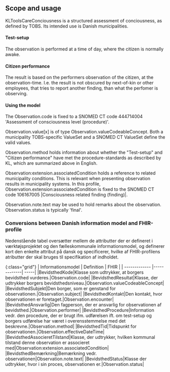 ## Scope and usage
KLToolsCareConciousness is a structured assessment of conciousness, as defined by TOBS. Its intended use is Danish municipalities.

#### Test-setup
The observation is performed at a time of day, where the citizen is normally awake. 

#### Citizen performance
The result is based on the performers observation of the citizen, at the observation-time. I.e. the result is not obscured by next-of-kin or other employees, that tries to report another finding, than what the perfomer is observing. 

#### Using the model
The Observation.code is fixed to a SNOMED CT code 444714004 'Assessment of consciousness level (procedure)'.

Observation.value[x] is of type Observation.valueCodeableConcept. Both a municipality TOBS-specific ValueSet and a SNOMED CT ValueSet define the valid values. 

Observation.method holds information about whether the "Test-setup" and "Citizen performance" have met the procedure-standards as described by KL, which are summarized above in English.

Observation:extension.associatedCondition holds a reference to related municipality conditions. This is relevant when presenting observation results in municipality systems. In this profile, Observation.extension:associatedCondition is fixed to the SNOMED CT code 106167005 |Consciousness related finding (finding)|.

Observation.note.text may be used to hold remarks about the observation. Observation.status is typically 'final'.

### Conversions between Danish information model and FHIR-profile
Nedenstående tabel oversætter mellem de attributter der er defineret i værktøjsprojektet og den fælleskommunale informationsmodel, og definerer kort den enkelte attribut på dansk og specificerer, hvilke af FHIR-profilens atributter der skal bruges til specifikation af indholdet.

{:class="grid"}
|   Informationsmodel      | Definition        | FHIR  |
| ------------- |-------------| -----|
|BevidsthedKode|Klasse som udtrykker, at borgers bevidsthed vurderes.|Observation.code|
|BevidsthedResultat|Klasse, der udtrykker borgers bevidsthedsniveau.|Observation.valueCodeableConcept|
|BevidsthedSubjekt|Den borger, som er genstand for observationen.|Observation.subject|
|BevidsthedKontakt|Den kontakt, hvor observationen er foretaget.|Observation.encounter|
|BevidsthedAnsvarlig|Den fagperson, der er ansvarlig for observationen af bevidsthed.|Observation.performer|
|BevidsthedProcedure|Information vedr. den procedure, der er brugt ifm. udførelsen ift. om test-setup og borgers udførelse har været i overensstemmelse med det beskrevne.|Observation.method|
|BevidsthedTid|Tidspunkt for observationen.|Observation.effectiveDateTime|
|BevidsthedAssocieretTilstand|Klasse, der udtrykker, hvilken kommunal tilstand denne observation er associeret med|Observation:extension.associatedCondition|
|BevidsthedBemærkning|Bemærkning vedr. observationen|Observation.note.text|
|BevidsthedStatus|Klasse der udtrykker, hvor i sin proces, observationen er.|Observation.status|